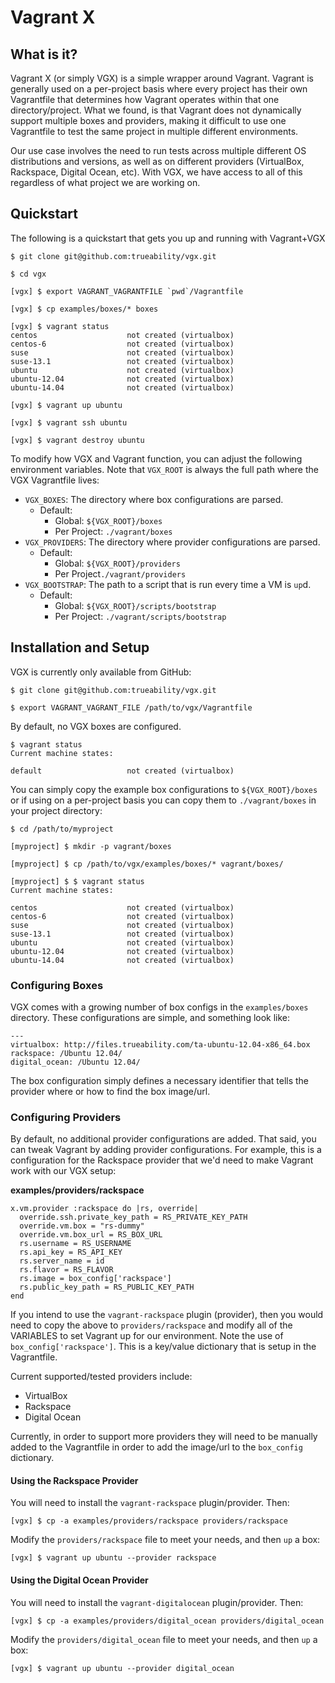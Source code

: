 # Vagrant X

## What is it?

Vagrant X (or simply VGX) is a simple wrapper around Vagrant.  Vagrant is
generally used on a per-project basis where every project has their own
Vagrantfile that determines how Vagrant operates within that one
directory/project.  What we found, is that Vagrant does not dynamically
support multiple boxes and providers, making it difficult to use one
Vagrantfile to test the same project in multiple different environments.

Our use case involves the need to run tests across multiple different OS
distributions and versions, as well as on different providers (VirtualBox,
Rackspace, Digital Ocean, etc).  With VGX, we have access to all of this
regardless of what project we are working on.

## Quickstart

The following is a quickstart that gets you up and running with Vagrant+VGX

```
$ git clone git@github.com:trueability/vgx.git

$ cd vgx

[vgx] $ export VAGRANT_VAGRANTFILE `pwd`/Vagrantfile

[vgx] $ cp examples/boxes/* boxes

[vgx] $ vagrant status
centos                    not created (virtualbox)
centos-6                  not created (virtualbox)
suse                      not created (virtualbox)
suse-13.1                 not created (virtualbox)
ubuntu                    not created (virtualbox)
ubuntu-12.04              not created (virtualbox)
ubuntu-14.04              not created (virtualbox)

[vgx] $ vagrant up ubuntu

[vgx] $ vagrant ssh ubuntu

[vgx] $ vagrant destroy ubuntu
```


To modify how VGX and Vagrant function, you can adjust the following
environment variables.  Note that `VGX_ROOT` is always the full path where
the VGX Vagrantfile lives:

 * `VGX_BOXES`: The directory where box configurations are parsed.
   * Default:
     * Global: `${VGX_ROOT}/boxes`
     * Per Project: `./vagrant/boxes`
 * `VGX_PROVIDERS`: The directory where provider configurations are parsed.
   * Default:
     * Global: `${VGX_ROOT}/providers`
     * Per Project`./vagrant/providers`
 * `VGX_BOOTSTRAP`: The path to a script that is run every time a VM is `up`d.
   * Default:
     * Global: `${VGX_ROOT}/scripts/bootstrap`
     * Per Project: `./vagrant/scripts/bootstrap`


## Installation and Setup

VGX is currently only available from GitHub:

```
$ git clone git@github.com:trueability/vgx.git

$ export VAGRANT_VAGRANT_FILE /path/to/vgx/Vagrantfile
```

By default, no VGX boxes are configured.

```
$ vagrant status
Current machine states:

default                   not created (virtualbox)
```

You can simply copy the example box configurations to `${VGX_ROOT}/boxes`
or if using on a per-project basis you can copy them to `./vagrant/boxes`
in your project directory:

```
$ cd /path/to/myproject

[myproject] $ mkdir -p vagrant/boxes

[myproject] $ cp /path/to/vgx/examples/boxes/* vagrant/boxes/

[myproject] $ $ vagrant status
Current machine states:

centos                    not created (virtualbox)
centos-6                  not created (virtualbox)
suse                      not created (virtualbox)
suse-13.1                 not created (virtualbox)
ubuntu                    not created (virtualbox)
ubuntu-12.04              not created (virtualbox)
ubuntu-14.04              not created (virtualbox)
```


### Configuring Boxes

VGX comes with a growing number of box configs in the `examples/boxes`
directory.  These configurations are simple, and something look like:

```
---
virtualbox: http://files.trueability.com/ta-ubuntu-12.04-x86_64.box
rackspace: /Ubuntu 12.04/
digital_ocean: /Ubuntu 12.04/
```

The box configuration simply defines a necessary identifier that tells the
provider where or how to find the box image/url.


### Configuring Providers

By default, no additional provider configurations are added.  That said,
you can tweak Vagrant by adding provider configurations.  For example,
this is a configuration for the Rackspace provider that we'd need to make
Vagrant work with our VGX setup:

**examples/providers/rackspace**

```
x.vm.provider :rackspace do |rs, override|
  override.ssh.private_key_path = RS_PRIVATE_KEY_PATH
  override.vm.box = "rs-dummy"
  override.vm.box_url = RS_BOX_URL
  rs.username = RS_USERNAME
  rs.api_key = RS_API_KEY
  rs.server_name = id
  rs.flavor = RS_FLAVOR
  rs.image = box_config['rackspace']
  rs.public_key_path = RS_PUBLIC_KEY_PATH
end
```

If you intend to use the `vagrant-rackspace` plugin (provider), then you would
need to copy the above to `providers/rackspace` and modify all of the VARIABLES to
set Vagrant up for our environment.  Note the use of `box_config['rackspace']`.  This
is a key/value dictionary that is setup in the Vagrantfile.

Current supported/tested providers include:

 * VirtualBox
 * Rackspace
 * Digital Ocean

Currently, in order to support more providers they will need to be manually added to
the Vagrantfile in order to add the image/url to the `box_config` dictionary.

#### Using the Rackspace Provider

You will need to install the `vagrant-rackspace` plugin/provider.  Then:

```
[vgx] $ cp -a examples/providers/rackspace providers/rackspace
```

Modify the `providers/rackspace` file to meet your needs, and then `up` a box:

```
[vgx] $ vagrant up ubuntu --provider rackspace
```

#### Using the Digital Ocean Provider

You will need to install the `vagrant-digitalocean` plugin/provider.  Then:

```
[vgx] $ cp -a examples/providers/digital_ocean providers/digital_ocean
```

Modify the `providers/digital_ocean` file to meet your needs, and then `up` a box:

```
[vgx] $ vagrant up ubuntu --provider digital_ocean
```
